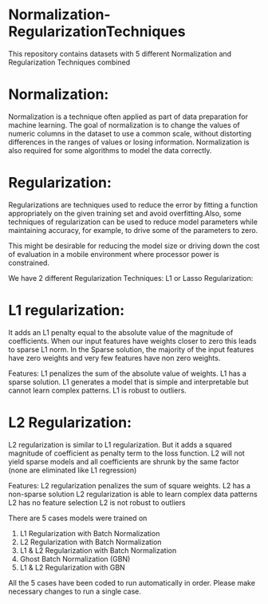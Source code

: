 # Normalization-RegularizationTechniques

This repository contains datasets with 5 different Normalization and Regularization Techniques combined

# Normalization:
Normalization is a technique often applied as part of data preparation for machine learning. The goal of normalization is to change the values of numeric columns in the dataset to use a common scale, without distorting differences in the ranges of values or losing information. Normalization is also required for some algorithms to model the data correctly.

# Regularization: 
Regularizations are techniques used to reduce the error by fitting a function appropriately on the given training set and avoid overfitting.Also, some techniques of regularization can be used to reduce model parameters while maintaining accuracy,
for example, to drive some of the parameters to zero.

This might be desirable for reducing the model size or driving
down the cost of evaluation in a mobile environment where processor power is constrained.

We have 2 different Regularization Techniques:
L1 or Lasso Regularization:
# L1 regularization:
It adds an L1 penalty equal to the absolute value of the magnitude of coefficients.
When our input features have weights closer to zero this leads to sparse L1 norm.
In the Sparse solution, the majority of the input features have zero weights and
very few features have non zero weights.

Features:
L1 penalizes the sum of the absolute value of weights.
L1 has a sparse solution.
L1 generates a model that is simple and interpretable but cannot learn complex patterns.
L1 is robust to outliers.

# L2 Regularization:
L2 regularization is similar to L1 regularization.
But it adds a squared magnitude of coefficient as penalty term to the loss function.
L2 will not yield sparse models and all coefficients are shrunk by the same factor
(none are eliminated like L1 regression)

Features:
L2 regularization penalizes the sum of square weights.
L2 has a non-sparse solution
L2 regularization is able to learn complex data patterns
L2 has no feature selection
L2 is not robust to outliers


There are 5 cases models were trained on
1. L1 Regularization with Batch Normalization
2. L2 Regularization with Batch Normalization
3. L1 & L2 Regularization with Batch Normalization
4. Ghost Batch Normalization (GBN)
5. L1 & L2 Regularization with GBN

All the 5 cases have been coded to run automatically in order. Please make necessary changes to run a single case.

